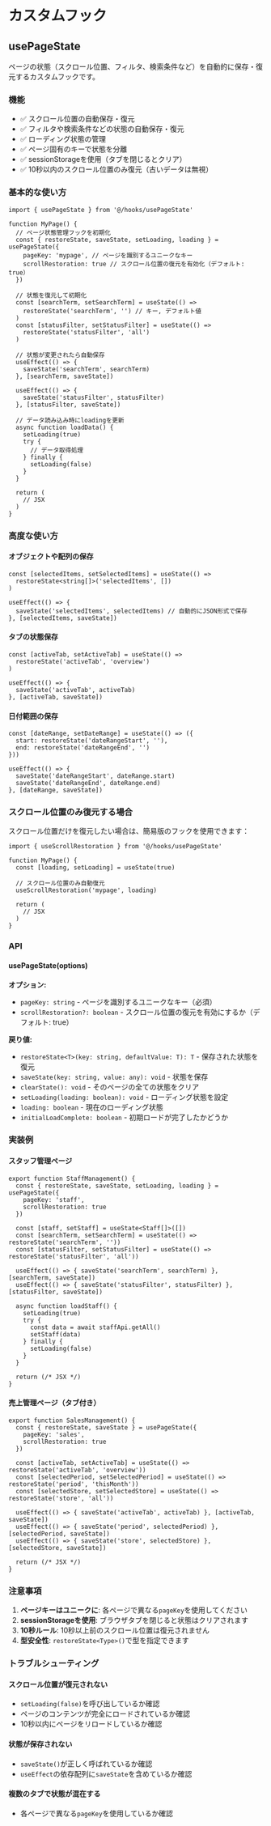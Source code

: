 # カスタムフック

## usePageState

ページの状態（スクロール位置、フィルタ、検索条件など）を自動的に保存・復元するカスタムフックです。

### 機能

- ✅ スクロール位置の自動保存・復元
- ✅ フィルタや検索条件などの状態の自動保存・復元
- ✅ ローディング状態の管理
- ✅ ページ固有のキーで状態を分離
- ✅ sessionStorageを使用（タブを閉じるとクリア）
- ✅ 10秒以内のスクロール位置のみ復元（古いデータは無視）

### 基本的な使い方

```tsx
import { usePageState } from '@/hooks/usePageState'

function MyPage() {
  // ページ状態管理フックを初期化
  const { restoreState, saveState, setLoading, loading } = usePageState({
    pageKey: 'mypage', // ページを識別するユニークなキー
    scrollRestoration: true // スクロール位置の復元を有効化（デフォルト: true）
  })

  // 状態を復元して初期化
  const [searchTerm, setSearchTerm] = useState(() => 
    restoreState('searchTerm', '') // キー, デフォルト値
  )
  const [statusFilter, setStatusFilter] = useState(() => 
    restoreState('statusFilter', 'all')
  )

  // 状態が変更されたら自動保存
  useEffect(() => {
    saveState('searchTerm', searchTerm)
  }, [searchTerm, saveState])

  useEffect(() => {
    saveState('statusFilter', statusFilter)
  }, [statusFilter, saveState])

  // データ読み込み時にloadingを更新
  async function loadData() {
    setLoading(true)
    try {
      // データ取得処理
    } finally {
      setLoading(false)
    }
  }

  return (
    // JSX
  )
}
```

### 高度な使い方

#### オブジェクトや配列の保存

```tsx
const [selectedItems, setSelectedItems] = useState(() => 
  restoreState<string[]>('selectedItems', [])
)

useEffect(() => {
  saveState('selectedItems', selectedItems) // 自動的にJSON形式で保存
}, [selectedItems, saveState])
```

#### タブの状態保存

```tsx
const [activeTab, setActiveTab] = useState(() => 
  restoreState('activeTab', 'overview')
)

useEffect(() => {
  saveState('activeTab', activeTab)
}, [activeTab, saveState])
```

#### 日付範囲の保存

```tsx
const [dateRange, setDateRange] = useState(() => ({
  start: restoreState('dateRangeStart', ''),
  end: restoreState('dateRangeEnd', '')
}))

useEffect(() => {
  saveState('dateRangeStart', dateRange.start)
  saveState('dateRangeEnd', dateRange.end)
}, [dateRange, saveState])
```

### スクロール位置のみ復元する場合

スクロール位置だけを復元したい場合は、簡易版のフックを使用できます：

```tsx
import { useScrollRestoration } from '@/hooks/usePageState'

function MyPage() {
  const [loading, setLoading] = useState(true)
  
  // スクロール位置のみ自動復元
  useScrollRestoration('mypage', loading)

  return (
    // JSX
  )
}
```

### API

#### usePageState(options)

**オプション:**

- `pageKey: string` - ページを識別するユニークなキー（必須）
- `scrollRestoration?: boolean` - スクロール位置の復元を有効にするか（デフォルト: true）

**戻り値:**

- `restoreState<T>(key: string, defaultValue: T): T` - 保存された状態を復元
- `saveState(key: string, value: any): void` - 状態を保存
- `clearState(): void` - そのページの全ての状態をクリア
- `setLoading(loading: boolean): void` - ローディング状態を設定
- `loading: boolean` - 現在のローディング状態
- `initialLoadComplete: boolean` - 初期ロードが完了したかどうか

### 実装例

#### スタッフ管理ページ

```tsx
export function StaffManagement() {
  const { restoreState, saveState, setLoading, loading } = usePageState({
    pageKey: 'staff',
    scrollRestoration: true
  })

  const [staff, setStaff] = useState<Staff[]>([])
  const [searchTerm, setSearchTerm] = useState(() => restoreState('searchTerm', ''))
  const [statusFilter, setStatusFilter] = useState(() => restoreState('statusFilter', 'all'))

  useEffect(() => { saveState('searchTerm', searchTerm) }, [searchTerm, saveState])
  useEffect(() => { saveState('statusFilter', statusFilter) }, [statusFilter, saveState])

  async function loadStaff() {
    setLoading(true)
    try {
      const data = await staffApi.getAll()
      setStaff(data)
    } finally {
      setLoading(false)
    }
  }

  return (/* JSX */)
}
```

#### 売上管理ページ（タブ付き）

```tsx
export function SalesManagement() {
  const { restoreState, saveState } = usePageState({
    pageKey: 'sales',
    scrollRestoration: true
  })

  const [activeTab, setActiveTab] = useState(() => restoreState('activeTab', 'overview'))
  const [selectedPeriod, setSelectedPeriod] = useState(() => restoreState('period', 'thisMonth'))
  const [selectedStore, setSelectedStore] = useState(() => restoreState('store', 'all'))

  useEffect(() => { saveState('activeTab', activeTab) }, [activeTab, saveState])
  useEffect(() => { saveState('period', selectedPeriod) }, [selectedPeriod, saveState])
  useEffect(() => { saveState('store', selectedStore) }, [selectedStore, saveState])

  return (/* JSX */)
}
```

### 注意事項

1. **ページキーはユニークに**: 各ページで異なる`pageKey`を使用してください
2. **sessionStorageを使用**: ブラウザタブを閉じると状態はクリアされます
3. **10秒ルール**: 10秒以上前のスクロール位置は復元されません
4. **型安全性**: `restoreState<Type>()`で型を指定できます

### トラブルシューティング

#### スクロール位置が復元されない

- `setLoading(false)`を呼び出しているか確認
- ページのコンテンツが完全にロードされているか確認
- 10秒以内にページをリロードしているか確認

#### 状態が保存されない

- `saveState()`が正しく呼ばれているか確認
- `useEffect`の依存配列に`saveState`を含めているか確認

#### 複数のタブで状態が混在する

- 各ページで異なる`pageKey`を使用しているか確認

